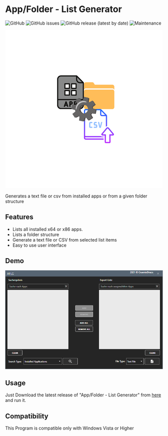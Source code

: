 # App/Folder - List Generator

![GitHub](https://img.shields.io/github/license/CruentoDraco/App-Folder-List-Generator)
![GitHub issues](https://img.shields.io/github/issues-raw/CruentoDraco/App-Folder-List-Generator)
![GitHub release (latest by date)](https://img.shields.io/github/v/release/CruentoDraco/App-Folder-List-Generator)
![Maintenance](https://img.shields.io/maintenance/yes/2021)

![alt text](https://github.com/CruentoDraco/App-Folder-List-Generator/blob/main/logo.svg?raw=true)

Generates a text file or csv from installed apps or from a given folder structure

## Features

- Lists all installed x64 or x86 apps.
- Lists a folder structure
- Generate a text file or CSV from selected list items
- Easy to use user interface

## Demo

![alt text](https://github.com/CruentoDraco/App-Folder-List-Generator/blob/main/usage.png?raw=true)

## Usage

Just Download the latest release of "App/Folder - List Generator" from [here](https://github.com/CruentoDraco/App-Folder-List-Generator/releases/latest) and run it.

## Compatibility

This Program is compatible only with Windows Vista or Higher